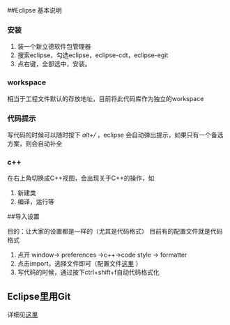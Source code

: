 ##Eclipse 基本说明

### 安装

1. 装一个新立德软件包管理器
2. 搜索eclipse，勾选eclipse，eclipse-cdt，eclipse-egit
3. 点右键，全部选中，安装。

### workspace

相当于工程文件默认的存放地址，目前将此代码库作为独立的workspace

### 代码提示

写代码的时候可以随时按下 *alt+/* ，eclipse 会自动弹出提示，如果只有一个备选方案，则会自动补全

### c++

在右上角切换成C++视图，会出现关于C++的操作，如

1. 新建类
2. 编译，运行等

##导入设置

目的：让大家的设置都是一样的（尤其是代码格式）
目前有的配置文件就是代码格式

1. 点开 window-> preferences ->c++->code style -> formatter 
1. 点击import，选择文件即可（配置文件[这里](EclipseStyle.xml) ）
1. 写代码的时候，通过按下ctrl+shift+f自动代码格式化

## Eclipse里用Git
详细见[这里](http://wiki.eclipse.org/EGit/User_Guide)
